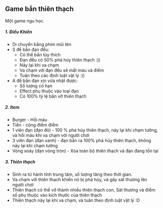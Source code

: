 ## Game bắn thiên thạch

Một game ngu học.
##### 1. Điều Khiển
- Di chuyển bằng phím mũi tên
- S để bắn đạn đểu:
    - Có thể bắn tùy thích
    - Đạn đểu có 50% phá hủy thiên thạch :))
    - Nảy lại khi va chạm
    - Va chạm với đạn đểu sẽ mất máu và điểm
    - Tuân theo các định luật vật lý :))
- A để bắn đạn xịn vừa nhặt được:
    - Số lượng có hạn
    - Effect phụ thuộc vào loại đạn
    - Có 100% tỷ lệ bắn vỡ thiên thạch

##### 2. Item
- Burger - Hồi máu
- Tiền - cộng điểm điểm
- 1 viên đạn (đạn đỏ) - 100 % phá hủy thiên thạch, nảy lại khi chạm tường, 
và hồi máu khi va chạm với người chơi
- 3 viên đạn (đạn xanh) - đạn bắn ra 100% phá hủy thiên thạch, không nảy lại khi chạm tường
- Vòng xoáy (đạn vòng tròn) - Xóa toàn bộ thiên thạch và đạn đang tồn tại

##### 3. Thiên thạch
- Sinh ra từ hành tinh trung tâm, số lượng tăng theo thời gian.
- Va chạm với thiên thạch khiến nó bị phá hủy, và gây sát thương lên người chơi
- Thiên thạch có thể vỡ thành nhiều thiên thạch con, Sát thương và điểm số phụ
thuộc vào kích thước của thiên thạch
- Thiên thạch nảy lại khi va chạm, và tuân theo định luật vật lý :D
